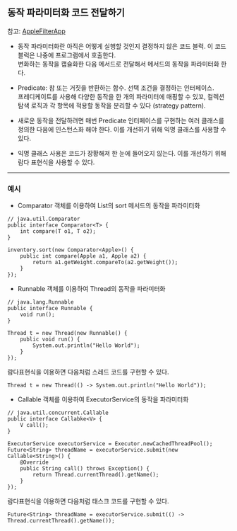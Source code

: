 ## 동작 파라미터화 코드 전달하기
참고: [AppleFilterApp](./behaviorparameterization)  

- 동작 파라미터화란 아직은 어떻게 실행할 것인지 결정하지 않은 코드 블럭. 이 코드 블럭은 나중에 프로그램에서 호출한다.  
변화하는 동작을 캡슐화한 다음 메서드로 전달해서 메서드의 동작을 파라미터화 한다.

- Predicate: 참 또는 거짓을 반환하는 함수. 선택 조건을 결정하는 인터페이스.  
프레디케이트를 사용해 다양한 동작을 한 개의 파라미터에 매핑할 수 있꼬, 컬렉션 탐색 로직과 각 항목에 적용할 동작을 분리할 수 있다 (strategy pattern).    

- 새로운 동작을 전달하려면 매번 Predicate 인터페이스를 구현하는 여러 클래스를 정의한 다음에 인스턴스화 해야 한다. 이를 개선하기 위해 익명 클래스를 사용할 수 있다.  
- 익명 클래스 사용은 코드가 장황해져 한 눈에 들어오지 않는다. 이를 개선하기 위해 람다 표현식을 사용할 수 있다.

---
### 예시
- Comparator 객체를 이용하여 List의 sort 메서드의 동작을 파라미터화
```
// java.util.Comparator
public interface Comparator<T> {
    int compare(T o1, T o2);
}
```
```
inventory.sort(new Comparator<Apple>() {
    public int compare(Apple a1, Apple a2) {
        return a1.getWeight.compareTo(a2.getWeight());
    }
});
```

- Runnable 객체를 이용하여 Thread의 동작을 파라미터화
```
// java.lang.Runnable
public interface Runnable {
    void run();
}
```
```
Thread t = new Thread(new Runnable() {
    public void run() {
        System.out.println("Hello World");
    }
});
```
람다표현식을 이용하면 다음처럼 스레드 코드를 구현할 수 있다.
```
Thread t = new Thread(() -> System.out.println("Hello World"));
```

- Callable 객체를 이용하여 ExecutorService의 동작을 파라미터화
```
// java.util.concurrent.Callable
public interface Callabke<V> {
    V call();
}
```
```
ExecutorService executorService = Executor.newCachedThreadPool();
Future<String> threadName = executorService.submit(new Callable<String>() {
    @Override
    public String call() throws Exception() {
        return Thread.currentThread().getName();
    }
});
```
람다표현식을 이용하면 다음처럼 태스크 코드를 구현할 수 있다.
```
Future<String> threadName = executorService.submit(() -> Thread.currentThread().getName());
```